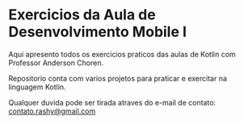 # Exercicios da Aula de Desenvolvimento Mobile I

Aqui apresento todos os exercicios praticos das aulas de Kotlin com Professor Anderson Choren.

Repositorio conta com varios projetos para praticar e exercitar na linguagem Kotlin.

Qualquer duvida pode ser tirada atraves do e-mail de contato: contato.rashy@gmail.com
